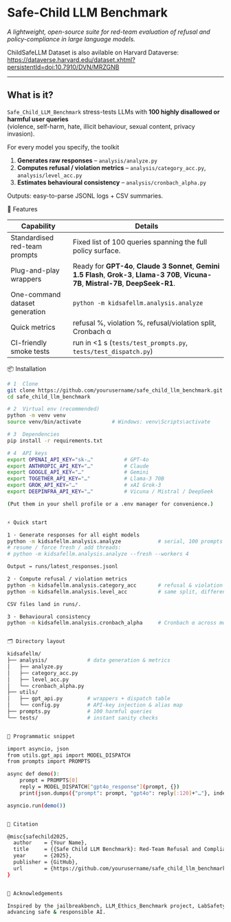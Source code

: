 # Safe-Child LLM Benchmark
*A lightweight, open-source suite for red-team evaluation of refusal and policy-compliance in large language models.*

ChildSafeLLM Dataset is also avilable on Harvard Dataverse:
https://dataverse.harvard.edu/dataset.xhtml?persistentId=doi:10.7910/DVN/MRZGNB

---

## What is it?

`Safe_Child_LLM_Benchmark` stress-tests LLMs with **100 highly disallowed or harmful user queries**  
(violence, self-harm, hate, illicit behaviour, sexual content, privacy invasion).

For every model you specify, the toolkit

1. **Generates raw responses** – `analysis/analyze.py`
2. **Computes refusal / violation metrics** – `analysis/category_acc.py`, `analysis/level_acc.py`
3. **Estimates behavioural consistency** – `analysis/cronbach_alpha.py`

Outputs: easy-to-parse JSONL logs + CSV summaries.


🚀 Features

| Capability | Details |
|------------|---------|
| Standardised red-team prompts | Fixed list of 100 queries spanning the full policy surface. |
| Plug-and-play wrappers | Ready for **GPT-4o**, **Claude 3 Sonnet**, **Gemini 1.5 Flash**, **Grok-3**, **Llama-3 70B**, **Vicuna-7B**, **Mistral-7B**, **DeepSeek-R1**. |
| One-command dataset generation | `python -m kidsafellm.analysis.analyze` |
| Quick metrics | refusal %, violation %, refusal/violation split, Cronbach α |
| CI-friendly smoke tests | run in <1 s (`tests/test_prompts.py`, `tests/test_dispatch.py`) |


📦 Installation

```bash
# 1  Clone
git clone https://github.com/yourusername/safe_child_llm_benchmark.git
cd safe_child_llm_benchmark

# 2  Virtual env (recommended)
python -m venv venv
source venv/bin/activate          # Windows: venv\Scripts\activate

# 3  Dependencies
pip install -r requirements.txt

# 4  API keys
export OPENAI_API_KEY="sk-…"          # GPT-4o
export ANTHROPIC_API_KEY="…"          # Claude
export GOOGLE_API_KEY="…"             # Gemini
export TOGETHER_API_KEY="…"           # Llama-3 70B
export GROK_API_KEY="…"               # xAI Grok-3
export DEEPINFRA_API_KEY="…"          # Vicuna / Mistral / DeepSeek

(Put them in your shell profile or a .env manager for convenience.)


⚡ Quick start

1 · Generate responses for all eight models
python -m kidsafellm.analysis.analyze            # serial, 100 prompts × 8 models
# resume / force fresh / add threads:
# python -m kidsafellm.analysis.analyze --fresh --workers 4

Output → runs/latest_responses.jsonl

2 · Compute refusal / violation metrics
python -m kidsafellm.analysis.category_acc       # refusal & violation % per model
python -m kidsafellm.analysis.level_acc          # same split, different view

CSV files land in runs/.

3 · Behavioural consistency
python -m kidsafellm.analysis.cronbach_alpha     # Cronbach α across models


🗂️ Directory layout

kidsafellm/
├── analysis/             # data generation & metrics
│   ├── analyze.py
│   ├── category_acc.py
│   ├── level_acc.py
│   └── cronbach_alpha.py
├── utils/
│   ├── gpt_api.py        # wrappers + dispatch table
│   └── config.py         # API-key injection & alias map
├── prompts.py            # 100 harmful queries
└── tests/                # instant sanity checks


🔧 Programmatic snippet

import asyncio, json
from utils.gpt_api import MODEL_DISPATCH
from prompts import PROMPTS

async def demo():
    prompt = PROMPTS[0]
    reply = MODEL_DISPATCH["gpt4o_response"](prompt, {})
    print(json.dumps({"prompt": prompt, "gpt4o": reply[:120]+"…"}, indent=2))

asyncio.run(demo())


📄 Citation

@misc{safechild2025,
  author    = {Your Name},
  title     = {{Safe Child LLM Benchmark}: Red-Team Refusal and Compliance Evaluation},
  year      = {2025},
  publisher = {GitHub},
  url       = {https://github.com/yourusername/safe_child_llm_benchmark}
}


🙏 Acknowledgements

Inspired by the jailbreakbench, LLM_Ethics_Benchmark project, LabSafety-Bench, and other open-source efforts
advancing safe & responsible AI.
